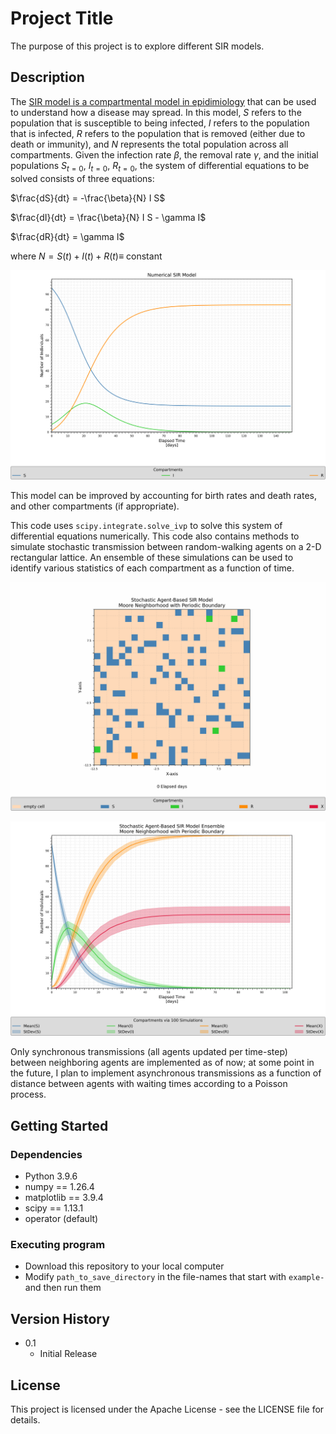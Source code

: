 # Project Title

The purpose of this project is to explore different SIR models.

## Description

The [SIR model is a compartmental model in epidimiology](https://en.wikipedia.org/wiki/Compartmental_models_(epidemiology)#The_SIR_model) that can be used to understand how a disease may spread. In this model, $S$ refers to the population that is susceptible to being infected, $I$ refers to the population that is infected, $R$ refers to the population that is removed (either due to death or immunity), and $N$ represents the total population across all compartments.  Given the infection rate $\beta$, the removal rate $\gamma$, and the initial populations $S_{t=0}$, $I_{t=0}$, $R_{t=0}$, the system of differential equations to be solved consists of three equations:

$\frac{dS}{dt} = -\frac{\beta}{N} I S$

$\frac{dI}{dt} = \frac{\beta}{N} I S - \gamma I$

$\frac{dR}{dt} = \gamma I$

where $N = S(t) + I(t) + R(t) \equiv$ constant

![example-numerical_SIR](output/example_02-numerical_sir_model/TimeSeries-NumericalSIRModel-withPopulationCounts.png)

This model can be improved by accounting for birth rates and death rates, and other compartments (if appropriate). 

This code uses `scipy.integrate.solve_ivp` to solve this system of differential equations numerically. This code also contains methods to simulate stochastic transmission between random-walking agents on a 2-D rectangular lattice. An ensemble of these simulations can be used to identify various statistics of each compartment as a function of time.

![example-ABM_SIR](output/example_03-stochastic_agent_based_sir_model/RandomWalkTrajectories-StochasticAgent-BasedSIRModel.gif)

![example-ensemble ABM_SIR](output/example_04-ensemble_stochastic_agent_based_sir_model/TimeSeries-StochasticAgent-BasedSIRModelEnsembleStatistics-withPopulationCounts.png)

Only synchronous transmissions (all agents updated per time-step) between neighboring agents are implemented as of now; at some point in the future, I plan to implement asynchronous transmissions as a function of distance between agents with waiting times according to a Poisson process.

## Getting Started

### Dependencies

* Python 3.9.6
* numpy == 1.26.4
* matplotlib == 3.9.4
* scipy == 1.13.1
* operator (default)

### Executing program

* Download this repository to your local computer
* Modify `path_to_save_directory` in the file-names that start with `example-` and then run them

## Version History

* 0.1
  * Initial Release

## License

This project is licensed under the Apache License - see the LICENSE file for details.
